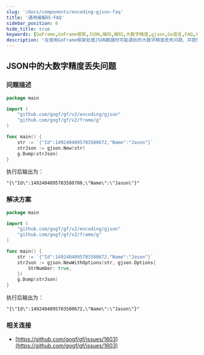 ```yaml
---
slug: '/docs/components/encoding-gjson-faq'
title: '通用编解码-FAQ'
sidebar_position: 6
hide_title: true
keywords: [GoFrame,GoFrame框架,JSON,编码,解码,大数字精度,gjson,Go语言,FAQ,问题解决]
description: '在使用GoFrame框架处理JSON数据时可能遇到的大数字精度丢失问题，并提供了具体的解决方案示例代码。通过调整gjson选项，可以避免精度丢失，确保数据的准确性。同时，文中还提供了相关链接供进一步参考。'
---
```


## JSON中的大数字精度丢失问题

### 问题描述

```go
package main

import (
    "github.com/gogf/gf/v2/encoding/gjson"
    "github.com/gogf/gf/v2/frame/g"
)

func main() {
    str := `{"Id":1492404095703580672,"Name":"Jason"}`
    strJson := gjson.New(str)
    g.Dump(strJson)
}
```

执行后输出为：

```
"{\"Id\":1492404095703580700,\"Name\":\"Jason\"}"
```

### 解决方案

```go
package main

import (
    "github.com/gogf/gf/v2/encoding/gjson"
    "github.com/gogf/gf/v2/frame/g"
)

func main() {
    str := `{"Id":1492404095703580672,"Name":"Jason"}`
    strJson := gjson.NewWithOptions(str, gjson.Options{
        StrNumber: true,
    })
    g.Dump(strJson)
}
```

执行后输出为：

```
"{\"Id\":1492404095703580672,\"Name\":\"Jason\"}"
```

### 相关连接

- [https://github.com/gogf/gf/issues/1603](https://github.com/gogf/gf/issues/1603)